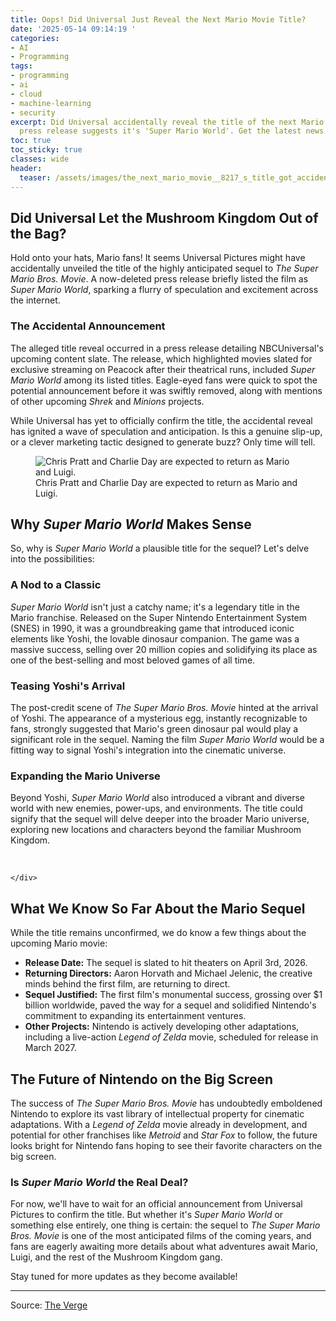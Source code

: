 ```yaml
---
title: Oops! Did Universal Just Reveal the Next Mario Movie Title?
date: '2025-05-14 09:14:19 '
categories:
- AI
- Programming
tags:
- programming
- ai
- cloud
- machine-learning
- security
excerpt: Did Universal accidentally reveal the title of the next Mario movie? A deleted
  press release suggests it's 'Super Mario World'. Get the latest news and speculation!
toc: true
toc_sticky: true
classes: wide
header:
  teaser: /assets/images/the_next_mario_movie__8217_s_title_got_accidentall_20250514091418.jpg
---
```


## Did Universal Let the Mushroom Kingdom Out of the Bag?

Hold onto your hats, Mario fans! It seems Universal Pictures might have accidentally unveiled the title of the highly anticipated sequel to *The Super Mario Bros. Movie*. A now-deleted press release briefly listed the film as *Super Mario World*, sparking a flurry of speculation and excitement across the internet.

### The Accidental Announcement

The alleged title reveal occurred in a press release detailing NBCUniversal's upcoming content slate. The release, which highlighted movies slated for exclusive streaming on Peacock after their theatrical runs, included *Super Mario World* among its listed titles. Eagle-eyed fans were quick to spot the potential announcement before it was swiftly removed, along with mentions of other upcoming *Shrek* and *Minions* projects.

While Universal has yet to officially confirm the title, the accidental reveal has ignited a wave of speculation and anticipation. Is this a genuine slip-up, or a clever marketing tactic designed to generate buzz? Only time will tell.

<figure>

<img alt="Chris Pratt and Charlie Day are expected to return as Mario and Luigi." src="https://platform.theverge.com/wp-content/uploads/sites/2/chorus/uploads/chorus_asset/file/24706551/mario_bros_movie.jpg?quality=90&strip=all&crop=0,0,100,100" />
	<figcaption>Chris Pratt and Charlie Day are expected to return as Mario and Luigi.</figcaption>
</figure>

## Why *Super Mario World* Makes Sense

So, why is *Super Mario World* a plausible title for the sequel? Let's delve into the possibilities:

### A Nod to a Classic

*Super Mario World* isn't just a catchy name; it's a legendary title in the Mario franchise. Released on the Super Nintendo Entertainment System (SNES) in 1990, it was a groundbreaking game that introduced iconic elements like Yoshi, the lovable dinosaur companion. The game was a massive success, selling over 20 million copies and solidifying its place as one of the best-selling and most beloved games of all time.

### Teasing Yoshi's Arrival

The post-credit scene of *The Super Mario Bros. Movie* hinted at the arrival of Yoshi. The appearance of a mysterious egg, instantly recognizable to fans, strongly suggested that Mario's green dinosaur pal would play a significant role in the sequel. Naming the film *Super Mario World* would be a fitting way to signal Yoshi's integration into the cinematic universe.

### Expanding the Mario Universe

Beyond Yoshi, *Super Mario World* also introduced a vibrant and diverse world with new enemies, power-ups, and environments. The title could signify that the sequel will delve deeper into the broader Mario universe, exploring new locations and characters beyond the familiar Mushroom Kingdom.

<div class="c-image-slider alignnone wp-block-vox-media-image-slider">
	<div class="c-image-slider__caption">
		
<img alt="" src="https://platform.theverge.com/wp-content/uploads/sites/2/2025/05/Screenshot_20250513-234720.png?quality=90&strip=all&crop=0,31.304073372693,100,37.391853254614" title="" />

<img alt="" src="https://platform.theverge.com/wp-content/uploads/sites/2/2025/05/Screenshot_20250513-234735.png?quality=90&strip=all&crop=0,29.336386409574,100,41.327227180852" title="" />


	</div>
</div>

## What We Know So Far About the Mario Sequel

While the title remains unconfirmed, we do know a few things about the upcoming Mario movie:

*   **Release Date:** The sequel is slated to hit theaters on April 3rd, 2026.
*   **Returning Directors:** Aaron Horvath and Michael Jelenic, the creative minds behind the first film, are returning to direct.
*   **Sequel Justified:** The first film's monumental success, grossing over $1 billion worldwide, paved the way for a sequel and solidified Nintendo's commitment to expanding its entertainment ventures.
*   **Other Projects:** Nintendo is actively developing other adaptations, including a live-action *Legend of Zelda* movie, scheduled for release in March 2027.

## The Future of Nintendo on the Big Screen

The success of *The Super Mario Bros. Movie* has undoubtedly emboldened Nintendo to explore its vast library of intellectual property for cinematic adaptations. With a *Legend of Zelda* movie already in development, and potential for other franchises like *Metroid* and *Star Fox* to follow, the future looks bright for Nintendo fans hoping to see their favorite characters on the big screen.

### Is *Super Mario World* the Real Deal?

For now, we'll have to wait for an official announcement from Universal Pictures to confirm the title. But whether it's *Super Mario World* or something else entirely, one thing is certain: the sequel to *The Super Mario Bros. Movie* is one of the most anticipated films of the coming years, and fans are eagerly awaiting more details about what adventures await Mario, Luigi, and the rest of the Mushroom Kingdom gang.

Stay tuned for more updates as they become available!

---

Source: [The Verge](https://www.theverge.com/news/666569/super-mario-world-movie-sequel-nintendo-universal)